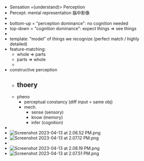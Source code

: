 - Sensation =(understand)> Perception
- Percept: mental representation 腦中影像
-
- bottom-up = "perception dominance":  no cognition needed
- top-down = "cognition dominance":  expect things => see things
-
- template:  "model" of things we recognize (perfect match / highly detailed)
- feature-matching:
	- whole => parts
	- parts => whole
	-
- constructive perception
	- thoery
		-
	- pheno
		- perceptual constancy (diff input = same obj)
		- mech.
			- sense (sensory)
			- know (memory)
			- infer (cognition)
-
- ![Screenshot 2023-04-13 at 2.06.52 PM.png](Screenshot_2023-04-13_at_2.06.52_PM_1681366020318_0.png)
- ![Screenshot 2023-04-13 at 2.07.12 PM.png](Screenshot_2023-04-13_at_2.07.12_PM_1681366037229_0.png)
-
- ![Screenshot 2023-04-13 at 2.08.19 PM.png](Screenshot_2023-04-13_at_2.08.19_PM_1681366104212_0.png)
- ![Screenshot 2023-04-13 at 2.07.51 PM.png](Screenshot_2023-04-13_at_2.07.51_PM_1681366077564_0.png)